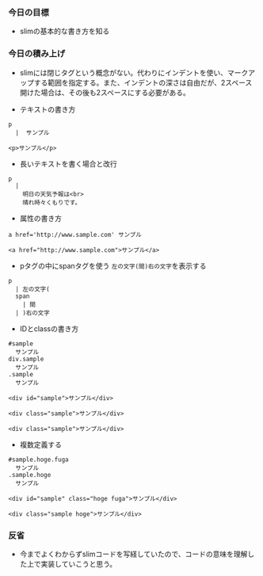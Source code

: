 ### 今日の目標
- slimの基本的な書き方を知る
 
### 今日の積み上げ
- slimには閉じタグという概念がない。代わりにインデントを使い、マークアップする範囲を指定する。また、インデントの深さは自由だが、2スペース開けた場合は、その後も2スペースにする必要がある。

- テキストの書き方
```
p
  |  サンプル
```
```
<p>サンプル</p>
```

- 長いテキストを書く場合と改行
```
p
  |
    明日の天気予報は<br>
    晴れ時々くもりです。
```
- 属性の書き方
```
a href='http://www.sample.com' サンプル
```
```
<a href="http://www.sample.com">サンプル</a>
```

- pタグの中にspanタグを使う
`左の文字(間)右の文字`を表示する
```
p
  | 左の文字(
  span
    | 間
  | )右の文字
```

- IDとclassの書き方
```
#sample
  サンプル
div.sample
  サンプル
.sample
  サンプル
```
```
<div id="sample">サンプル</div>

<div class="sample">サンプル</div>

<div class="sample">サンプル</div>
```

- 複数定義する
```
#sample.hoge.fuga
  サンプル
.sample.hoge
  サンプル
```
```
<div id="sample" class="hoge fuga">サンプル</div>

<div class="sample hoge">サンプル</div>
```

### 反省
- 今までよくわからずslimコードを写経していたので、コードの意味を理解した上で実装していこうと思う。